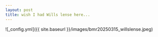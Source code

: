 ```yaml
---
layout: post
title: wish I had Wills lense here...
---
```


![_config.yml]({{ site.baseurl }}/images/bmr20250315_willslense.jpeg)
